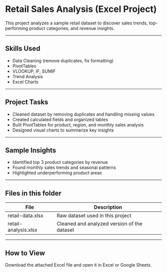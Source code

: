 # Retail Sales Analysis (Excel Project)

This project analyzes a sample retail dataset to discover sales trends, top-performing product categories, and revenue insights.

---

## Skills Used
- Data Cleaning (remove duplicates, fix formatting)
- PivotTables
- VLOOKUP, IF, SUMIF
- Trend Analysis
- Excel Charts

---

## Project Tasks
- Cleaned dataset by removing duplicates and handling missing values
- Created calculated fields and organized tables
- Built PivotTables for product, region, and monthly sales analysis
- Designed visual charts to summarize key insights

---

## Sample Insights
- Identified top 3 product categories by revenue
- Found monthly sales trends and seasonal patterns
- Highlighted underperforming product areas

---

## Files in this folder
| File | Description |
|------|-------------|
| retail-data.xlsx | Raw dataset used in this project |
| retail-analysis.xlsx | Cleaned and analyzed version of the dataset |

---

## How to View
Download the attached Excel file and open it in Excel or Google Sheets.
